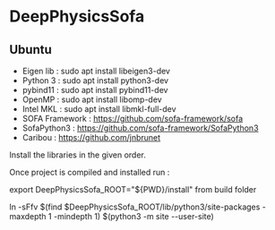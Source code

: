 # DeepPhysicsSofa

## Ubuntu 
- Eigen lib :       sudo apt install libeigen3-dev
- Python 3 :        sudo apt install python3-dev
- pybind11 :        sudo apt install pybind11-dev
- OpenMP :          sudo apt install libomp-dev
- Intel MKL :       sudo apt install libmkl-full-dev
- SOFA Framework :  https://github.com/sofa-framework/sofa
- SofaPython3 :     https://github.com/sofa-framework/SofaPython3
- Caribou :         https://github.com/jnbrunet

Install the libraries in the given order.

Once project is compiled and installed run :

export DeepPhysicsSofa_ROOT="${PWD}/install"   from build folder

ln -sFfv $(find $DeepPhysicsSofa_ROOT/lib/python3/site-packages -maxdepth 1 -mindepth 1) $(python3 -m site --user-site)
